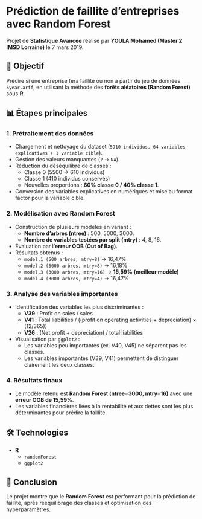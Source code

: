# Prédiction de faillite d’entreprises avec Random Forest

Projet de **Statistique Avancée** réalisé par **YOULA Mohamed (Master 2 IMSD Lorraine)** le 7 mars 2019.  

## 🎯 Objectif
Prédire si une entreprise fera faillite ou non à partir du jeu de données `5year.arff`, en utilisant la méthode des **forêts aléatoires (Random Forest)** sous **R**.  

## 📊 Étapes principales

### 1. Prétraitement des données
- Chargement et nettoyage du dataset (`5910 individus, 64 variables explicatives + 1 variable cible`).  
- Gestion des valeurs manquantes (`?` → `NA`).  
- Réduction du déséquilibre de classes :  
  - Classe 0 (5500 → 610 individus)  
  - Classe 1 (410 individus conservés)  
  - Nouvelles proportions : **60% classe 0 / 40% classe 1**.  
- Conversion des variables explicatives en numériques et mise au format factor pour la variable cible.  

### 2. Modélisation avec Random Forest
- Construction de plusieurs modèles en variant :  
  - **Nombre d’arbres (ntree)** : 500, 5000, 3000.  
  - **Nombre de variables testées par split (mtry)** : 4, 8, 16.  
- Évaluation par l’**erreur OOB (Out of Bag)**.  
- Résultats obtenus :  
  - `model.1 (500 arbres, mtry=8)` → 16,47%  
  - `model.2 (5000 arbres, mtry=8)` → 16,18%  
  - `model.3 (3000 arbres, mtry=16)` → **15,59% (meilleur modèle)**  
  - `model.4 (3000 arbres, mtry=4)` → 16,47%  

### 3. Analyse des variables importantes
- Identification des variables les plus discriminantes :  
  - **V39** : Profit on sales / sales  
  - **V41** : Total liabilities / ((profit on operating activities + depreciation) × (12/365))  
  - **V26** : (Net profit + depreciation) / total liabilities  
- Visualisation par `ggplot2` :  
  - Les variables peu importantes (ex. V40, V45) ne séparent pas les classes.  
  - Les variables importantes (V39, V41) permettent de distinguer clairement les deux classes.  

### 4. Résultats finaux
- Le modèle retenu est **Random Forest (ntree=3000, mtry=16)** avec une **erreur OOB de 15,59%**.  
- Les variables financières liées à la rentabilité et aux dettes sont les plus déterminantes pour prédire la faillite.  

## 🛠️ Technologies
- **R**  
  - `randomForest`  
  - `ggplot2`  

## 📌 Conclusion
Le projet montre que le **Random Forest** est performant pour la prédiction de faillite, après rééquilibrage des classes et optimisation des hyperparamètres.  
